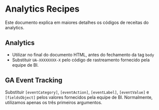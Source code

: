 # Analytics Recipes
Este documento explica em maiores detalhes os códigos de receitas do analytics.

## Analytics
* Utilizar no final do documento HTML, antes do fechamento da tag `body`
* Substituir `UA-XXXXXXXX-X` pelo código de rastreamento fornecido pela equipe de BI.

## GA Event Tracking
Substituir `[eventCategory]`, `[eventAction]`, `[eventLabel]`, `[eventValue]` e `[fieldsObject]` pelos valores fornecidos pela equipe de BI. Normalmente, utilizamos apenas os três primeiros argumentos.
